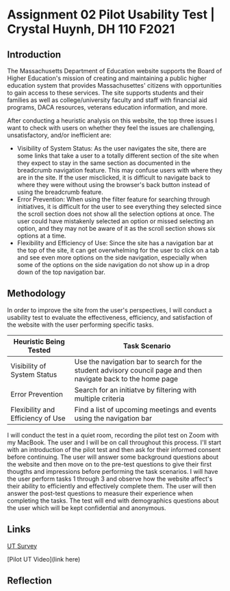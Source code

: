 # Assignment 02 Pilot Usability Test | Crystal Huynh, DH 110 F2021 


## Introduction
The Massachusetts Department of Education website supports the Board of Higher Education's mission of creating and maintaining a public higher education system that provides Massachusettes' citizens with opportunities to gain access to these services. The site supports students and their families as well as college/university faculty and staff with financial aid programs, DACA resources, veterans education information, and more.

After conducting a heuristic analysis on this website, the top three issues I want to check with users on whether they feel the issues are challenging, unsatisfactory, and/or inefficient are:

* Visibility of System Status: As the user navigates the site, there are some links that take a user to a totally different section of the site when they expect to stay in the same section as documented in the breadcrumb navigation feature. This may confuse users with where they are in the site. If the user misclicked, it is difficult to navigate back to where they were without using the browser's back button instead of using the breadcrumb feature.
* Error Prevention: When using the filter feature for searching through initiatives, it is difficult for the user to see everything they selected since the scroll section does not show all the selection options at once. The user could have mistakenly selected an option or missed selecting an option, and they may not be aware of it as the scroll section shows six options at a time. 
* Flexibility and Efficiency of Use: Since the site has a navigation bar at the top of the site, it can get overwhelming for the user to click on a tab and see even more options on the side navigation, especially when some of the options on the side navigation do not show up in a drop down of the top navigation bar.


## Methodology
In order to improve the site from the user's perspectives,  I will conduct a usability test to evaluate the effectiveness, efficiency, and satisfaction of the website with the user performing specific tasks.

Heuristic Being Tested|Task Scenario
|---|---|
|Visibility of System Status|Use the navigation bar to search for the student advisory council page and then navigate back to the home page|
|Error Prevention|Search for an initiatve by filtering with multiple criteria|
|Flexibility and Efficiency of Use|Find a list of upcoming meetings and events using the navigation bar|

I will conduct the test in a quiet room, recording the pilot test on Zoom with my MacBook. The user and I will be on call throughout this process. I'll start with an introduction of the pilot test and then ask for their informed consent before continuing. The user will answer some background questions about the website and then move on to the pre-test questions to give their first thougths and impressions before performing the task scenarios. I will have the user perform tasks 1 through 3 and observe how the website affect's their ability to efficiently and effectively complete them. The user will then answer the post-test questions to measure their experience when completing the tasks. The test will end with demographics questions about the user which will be kept confidential and anonymous.


## Links
[UT Survey](https://forms.gle/dxLGRDRDNavC6SUBA)

[Pilot UT Video](link here)


## Reflection


